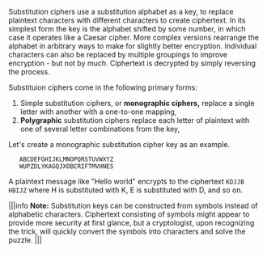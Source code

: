 Substitution ciphers use a substitution alphabet as a key, to replace plaintext characters with different characters to create ciphertext. In its simplest form the key is the alphabet shifted by some number, in which case it operates like a Caesar cipher. More complex versions rearrange the alphabet in arbitrary ways to make for slightly better encryption. Individual characters can also be replaced by multiple groupings to improve encryption - but not by much. Ciphertext is decrypted by simply reversing the process.

Substituion ciphers come in the following primary forms: 

1. Simple substitution ciphers, or **monographic ciphers,** replace a single letter with another with a one-to-one mapping,
2. **Polygraphic** substitution ciphers replace each letter of plaintext with one of several letter combinations from the key,

Let's create a monographic substitution cipher key as an example.
```
   ABCDEFGHIJKLMNOPQRSTUVWXYZ
   WUPZDLYKAGQJXOBCRIFTMVHNES
   ```
 

A plaintext message like "Hello world" encrypts to the ciphertext `KDJJB HBIJZ` where H is substituted with K, E is substituted with D, and so on.


|||info
**Note:**
Substitution keys can be constructed from symbols instead of alphabetic characters. Ciphertext consisting of symbols might appear to provide more security at first glance, but a cryptologist, upon recognizing the trick, will quickly convert the symbols into characters and solve the puzzle.
|||